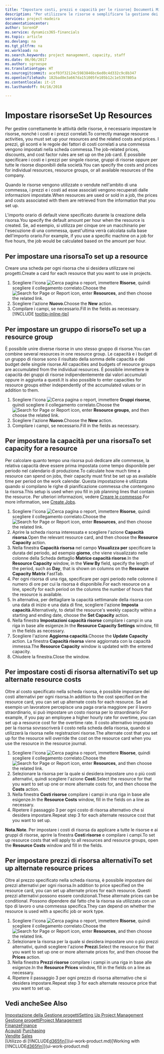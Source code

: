 ```yaml
---
title: "Impostare costi, prezzi e capacità per le risorse| Documenti Microsoft"
description: "Per utilizzare le risorse e semplificare la gestione dei progetti, specificare i costi e i prezzi per le singole risorse o i gruppi di risorse e impostare la capacità della risorsa."
services: project-madeira
documentationcenter: 
author: SorenGP
ms.service: dynamics365-financials
ms.topic: article
ms.devlang: na
ms.tgt_pltfrm: na
ms.workload: na
ms.search.keywords: project management, capacity, staff
ms.date: 06/06/2017
ms.author: sgroespe
ms.translationtype: HT
ms.sourcegitcommit: acef03f32124c5983846bc6ed0c4d332c9c8b347
ms.openlocfilehash: 182bad8e3a667da151005fe105b12c1e5397805a
ms.contentlocale: it-it
ms.lasthandoff: 04/16/2018

---
```

# <a name="set-up-resources"></a><span data-ttu-id="4e9e9-103">Impostare risorse</span><span class="sxs-lookup"><span data-stu-id="4e9e9-103">Set Up Resources</span></span>
<span data-ttu-id="4e9e9-104">Per gestire correttamente le attività delle risorse, è necessario impostare le risorse, nonché i costi e i prezzi correlati.</span><span class="sxs-lookup"><span data-stu-id="4e9e9-104">To correctly manage resource activities, you must set up your resources and the related costs and prices.</span></span> <span data-ttu-id="4e9e9-105">I prezzi, gli sconti e le regole dei fattori di costi correlati a una commessa vengono impostati nella scheda commessa.</span><span class="sxs-lookup"><span data-stu-id="4e9e9-105">The job-related prices, discounts, and cost factor rules are set up on the job card.</span></span> <span data-ttu-id="4e9e9-106">È possibile specificare i costi e i prezzi per singole risorse, gruppi di risorse oppure per tutte le risorse disponibili della società.</span><span class="sxs-lookup"><span data-stu-id="4e9e9-106">You can specify the costs and prices for individual resources, resource groups, or all available resources of the company.</span></span>

<span data-ttu-id="4e9e9-107">Quando le risorse vengono utilizzate o vendute nell'ambito di una commessa, i prezzi e i costi ad esse associati vengono recuperati dalle informazioni impostate.</span><span class="sxs-lookup"><span data-stu-id="4e9e9-107">When resources are used or sold in a job, the prices and costs associated with them are retrieved from the information that you set up.</span></span>

<span data-ttu-id="4e9e9-108">L'importo orario di default viene specificato durante la creazione della risorsa.</span><span class="sxs-lookup"><span data-stu-id="4e9e9-108">You specify the default amount per hour when the resource is created.</span></span> <span data-ttu-id="4e9e9-109">Se, ad esempio, si utilizza per cinque ore un macchinario per l'esecuzione di una commessa, quest'ultima verrà calcolata sulla base dell'importo orario.</span><span class="sxs-lookup"><span data-stu-id="4e9e9-109">For example, if you use a specific machine on a job for five hours, the job would be calculated based on the amount per hour.</span></span>

## <a name="to-set-up-a-resource"></a><span data-ttu-id="4e9e9-110">Per impostare una risorsa</span><span class="sxs-lookup"><span data-stu-id="4e9e9-110">To set up a resource</span></span>
<span data-ttu-id="4e9e9-111">Creare una scheda per ogni risorsa che si desidera utilizzare nei progetti.</span><span class="sxs-lookup"><span data-stu-id="4e9e9-111">Create a card for each resource that you want to use in projects.</span></span>

1. <span data-ttu-id="4e9e9-112">Scegliere l'icona ![Cerca pagina o report](media/ui-search/search_small.png "icona Cerca pagina o report"), immettere **Risorse**, quindi scegliere il collegamento correlato.</span><span class="sxs-lookup"><span data-stu-id="4e9e9-112">Choose the ![Search for Page or Report](media/ui-search/search_small.png "Search for Page or Report icon") icon, enter **Resources**, and then choose the related link.</span></span>
2. <span data-ttu-id="4e9e9-113">Scegliere l'azione **Nuovo**.</span><span class="sxs-lookup"><span data-stu-id="4e9e9-113">Choose the **New** action.</span></span>
3. <span data-ttu-id="4e9e9-114">Compilare i campi, se necessario.</span><span class="sxs-lookup"><span data-stu-id="4e9e9-114">Fill in the fields as necessary.</span></span> [!INCLUDE [tooltip-inline-tip](includes/tooltip-inline-tip_md.md)]  

## <a name="to-set-up-a-resource-group"></a><span data-ttu-id="4e9e9-115">Per impostare un gruppo di risorse</span><span class="sxs-lookup"><span data-stu-id="4e9e9-115">To set up a resource group</span></span>
<span data-ttu-id="4e9e9-116">È possibile unire diverse risorse in uno stesso gruppo di risorse.</span><span class="sxs-lookup"><span data-stu-id="4e9e9-116">You can combine several resources in one resource group.</span></span> <span data-ttu-id="4e9e9-117">Le capacità e i budget di un gruppo di risorse sono il risultato della somma delle capacità e dei budget delle singole risorse.</span><span class="sxs-lookup"><span data-stu-id="4e9e9-117">All capacities and budgets of resource groups are accumulated from the individual resources.</span></span> <span data-ttu-id="4e9e9-118">È possibile immettere le capacità dei gruppi di risorse indipendentemente dai valori accumulati oppure in aggiunta a questi.</span><span class="sxs-lookup"><span data-stu-id="4e9e9-118">It is also possible to enter capacities for resource groups either independently of the accumulated values or in addition to them.</span></span>

1. <span data-ttu-id="4e9e9-119">Scegliere l'icona ![Cerca pagina o report](media/ui-search/search_small.png "icona Cerca pagina o report"), immettere **Gruppi risorse**, quindi scegliere il collegamento correlato.</span><span class="sxs-lookup"><span data-stu-id="4e9e9-119">Choose the ![Search for Page or Report](media/ui-search/search_small.png "Search for Page or Report icon") icon, enter **Resource groups**, and then choose the related link.</span></span>
2. <span data-ttu-id="4e9e9-120">Scegliere l'azione **Nuovo**.</span><span class="sxs-lookup"><span data-stu-id="4e9e9-120">Choose the **New** action.</span></span>
3. <span data-ttu-id="4e9e9-121">Compilare i campi, se necessario.</span><span class="sxs-lookup"><span data-stu-id="4e9e9-121">Fill in the fields as necessary.</span></span>

## <a name="to-set-capacity-for-a-resource"></a><span data-ttu-id="4e9e9-122">Per impostare la capacità per una risorsa</span><span class="sxs-lookup"><span data-stu-id="4e9e9-122">To set capacity for a resource</span></span>
<span data-ttu-id="4e9e9-123">Per calcolare quanto tempo una risorsa può dedicare alle commesse, la relativa capacità deve essere prima impostata come tempo disponibile per periodo nel calendario di produzione.</span><span class="sxs-lookup"><span data-stu-id="4e9e9-123">To calculate how much time a resource can spend on jobs, their capacity must first be set up as available time per period on the work calendar.</span></span> <span data-ttu-id="4e9e9-124">Questa impostazione è utilizzata quando si compilano le righe di pianificazione commessa che contengono la risorsa.</span><span class="sxs-lookup"><span data-stu-id="4e9e9-124">This setup is used when you fill in job planning lines that contain the resource.</span></span> <span data-ttu-id="4e9e9-125">Per ulteriori informazioni, vedere [Creare le commesse](projects-how-create-jobs.md).</span><span class="sxs-lookup"><span data-stu-id="4e9e9-125">For more information, see [Create Jobs](projects-how-create-jobs.md).</span></span>

1. <span data-ttu-id="4e9e9-126">Scegliere l'icona ![Cerca pagina o report](media/ui-search/search_small.png "Cerca pagina o report"), immettere **Risorse**, quindi scegliere il collegamento correlato.</span><span class="sxs-lookup"><span data-stu-id="4e9e9-126">Choose the ![Search for Page or Report](media/ui-search/search_small.png "Search for Page or Report icon") icon, enter **Resources**, and then choose the related link.</span></span>
2. <span data-ttu-id="4e9e9-127">Aprire la scheda risorsa interessata e scegliere l'azione **Capacità risorsa**.</span><span class="sxs-lookup"><span data-stu-id="4e9e9-127">Open the relevant resource card, and then choose the **Resource Capacity** action.</span></span>
3. <span data-ttu-id="4e9e9-128">Nella finestra **Capacità risorsa** nel campo **Visualizza per** specificare la durata del periodo, ad esempio **giorno**, che viene visualizzato nelle colonne della Scheda dettaglio **Matrice capacità risorse**.</span><span class="sxs-lookup"><span data-stu-id="4e9e9-128">In the **Resource Capacity** window, in the **View By** field, specify the length of the period, such as **Day**, that is shown on columns on the **Resource Capacity Matrix** FastTab.</span></span>
4. <span data-ttu-id="4e9e9-129">Per ogni risorsa di una riga, specificare per ogni periodo nelle colonne il numero di ore per cui la risorsa è disponibile.</span><span class="sxs-lookup"><span data-stu-id="4e9e9-129">For each resource on a line, specify for each period on the columns the number of hours that the resource is available.</span></span>
5. <span data-ttu-id="4e9e9-130">In alternativa, per dettagliare la capacità settimanale della risorsa con una data di inizio e una data di fine, scegliere l'azione **Imposta capacità**.</span><span class="sxs-lookup"><span data-stu-id="4e9e9-130">Alternatively, to detail the resource's weekly capacity within a starting and ending date, choose the **Set Capacity** action.</span></span>
6. <span data-ttu-id="4e9e9-131">Nella finestra **Impostazioni capacità risorse** compilare i campi in una riga in base alle esigenze.</span><span class="sxs-lookup"><span data-stu-id="4e9e9-131">In the **Resource Capacity Settings** window, fill in the fields as necessary.</span></span>
7. <span data-ttu-id="4e9e9-132">Scegliere l'azione **Aggiorna capacità**.</span><span class="sxs-lookup"><span data-stu-id="4e9e9-132">Choose the **Update Capacity** action.</span></span> <span data-ttu-id="4e9e9-133">La finestra **Capacità risorsa** viene aggiornata con la capacità immessa.</span><span class="sxs-lookup"><span data-stu-id="4e9e9-133">The **Resource Capacity** window is updated with the entered capacity.</span></span>
8. <span data-ttu-id="4e9e9-134">Chiudere la finestra.</span><span class="sxs-lookup"><span data-stu-id="4e9e9-134">Close the window.</span></span>

## <a name="to-set-up-alternate-resource-costs"></a><span data-ttu-id="4e9e9-135">Per impostare costi di risorsa alternativi</span><span class="sxs-lookup"><span data-stu-id="4e9e9-135">To set up alternate resource costs</span></span>
<span data-ttu-id="4e9e9-136">Oltre al costo specificato nella scheda risorsa, è possibile impostare dei costi alternativi per ogni risorsa.</span><span class="sxs-lookup"><span data-stu-id="4e9e9-136">In addition to the cost specified on the resource card, you can set up alternate costs for each resource.</span></span> <span data-ttu-id="4e9e9-137">Se ad esempio un lavoratore percepisce una paga oraria maggiore per il lavoro straordinario, si può impostare un costo risorsa per lo straordinario.</span><span class="sxs-lookup"><span data-stu-id="4e9e9-137">For example, if you pay an employee a higher hourly rate for overtime, you can set up a resource cost for the overtime rate.</span></span> <span data-ttu-id="4e9e9-138">Il costo alternativo impostato per la risorsa sovrascriverà il costo nella scheda della risorsa, quando si utilizzerà la risorsa nelle registrazioni risorse.</span><span class="sxs-lookup"><span data-stu-id="4e9e9-138">The alternate cost that you set up for the resource will override the cost on the resource card when you use the resource in the resource journal.</span></span>

1. <span data-ttu-id="4e9e9-139">Scegliere l'icona ![Cerca pagina o report](media/ui-search/search_small.png "icona Cerca pagina o report"), immettere **Risorse**, quindi scegliere il collegamento correlato.</span><span class="sxs-lookup"><span data-stu-id="4e9e9-139">Choose the ![Search for Page or Report](media/ui-search/search_small.png "Search for Page or Report icon") icon, enter **Resources**, and then choose the related link.</span></span>  
2. <span data-ttu-id="4e9e9-140">Selezionare la risorsa per la quale si desidera impostare uno o più costi alternativi, quindi scegliere l'azione **Costi**.</span><span class="sxs-lookup"><span data-stu-id="4e9e9-140">Select the resource for that you want to set up one or more alternate costs for, and then choose the **Costs** action.</span></span>  
3. <span data-ttu-id="4e9e9-141">Nella finestra **Costi risorse** compilare i campi in una riga in base alle esigenze.</span><span class="sxs-lookup"><span data-stu-id="4e9e9-141">In the **Resource Costs** window, fill in the fields on a line as necessary.</span></span>  
4. <span data-ttu-id="4e9e9-142">Ripetere il passaggio 3 per ogni costo di risorsa alternativo che si desidera impostare.</span><span class="sxs-lookup"><span data-stu-id="4e9e9-142">Repeat step 3 for each alternate resource cost that you want to set up.</span></span>

<span data-ttu-id="4e9e9-143">**Nota**.</span><span class="sxs-lookup"><span data-stu-id="4e9e9-143">**Note**.</span></span> <span data-ttu-id="4e9e9-144">Per impostare i costi di risorsa da applicare a tutte le risorse e ai gruppi di risorse, aprire la finestra **Costi risorse** e compilare i campi.</span><span class="sxs-lookup"><span data-stu-id="4e9e9-144">To set up resource costs that will apply to all resources and resource groups, open the **Resource Costs** window and fill in the fields.</span></span>

## <a name="to-set-up-alternate-resource-prices"></a><span data-ttu-id="4e9e9-145">Per impostare prezzi di risorsa alternativi</span><span class="sxs-lookup"><span data-stu-id="4e9e9-145">To set up alternate resource prices</span></span>
<span data-ttu-id="4e9e9-146">Oltre al prezzo specificato nella scheda risorsa, è possibile impostare dei prezzi alternativi per ogni risorsa.</span><span class="sxs-lookup"><span data-stu-id="4e9e9-146">In addition to price specified on the resource card, you can set up alternate prices for each resource.</span></span> <span data-ttu-id="4e9e9-147">Questi prezzi alternativi possono essere condizionali.</span><span class="sxs-lookup"><span data-stu-id="4e9e9-147">These alternate prices can be conditional.</span></span> <span data-ttu-id="4e9e9-148">Possono dipendere dal fatto che la risorsa sia utilizzata con un tipo di lavoro o una commessa specifica.</span><span class="sxs-lookup"><span data-stu-id="4e9e9-148">They can depend on whether the resource is used with a specific job or work type.</span></span>

1. <span data-ttu-id="4e9e9-149">Scegliere l'icona ![Cerca pagina o report](media/ui-search/search_small.png "icona Cerca pagina o report"), immettere **Risorse**, quindi scegliere il collegamento correlato.</span><span class="sxs-lookup"><span data-stu-id="4e9e9-149">Choose the ![Search for Page or Report](media/ui-search/search_small.png "Search for Page or Report icon") icon, enter **Resources**, and then choose the related link.</span></span>
2. <span data-ttu-id="4e9e9-150">Selezionare la risorsa per la quale si desidera impostare uno o più prezzi alternativi, quindi scegliere l'azione **Prezzi**.</span><span class="sxs-lookup"><span data-stu-id="4e9e9-150">Select the resource for that you want to set up one or more alternate prices for, and then choose the **Prices** action.</span></span>
3. <span data-ttu-id="4e9e9-151">Nella finestra **Prezzi risorse** compilare i campi in una riga in base alle esigenze.</span><span class="sxs-lookup"><span data-stu-id="4e9e9-151">In the **Resource Prices** window, fill in the fields on a line as necessary.</span></span>
4. <span data-ttu-id="4e9e9-152">Ripetere il passaggio 3 per ogni prezzo di risorsa alternativo che si desidera impostare.</span><span class="sxs-lookup"><span data-stu-id="4e9e9-152">Repeat step 3 for each alternate resource price that you want to set up.</span></span>

## <a name="see-also"></a><span data-ttu-id="4e9e9-153">Vedi anche</span><span class="sxs-lookup"><span data-stu-id="4e9e9-153">See Also</span></span>
[<span data-ttu-id="4e9e9-154">Impostazione della Gestione progetti</span><span class="sxs-lookup"><span data-stu-id="4e9e9-154">Setting Up Project Management</span></span>](projects-setup-projects.md)  
[<span data-ttu-id="4e9e9-155">Gestione progetti</span><span class="sxs-lookup"><span data-stu-id="4e9e9-155">Project Management</span></span>](projects-manage-projects.md)  
[<span data-ttu-id="4e9e9-156">Finanze</span><span class="sxs-lookup"><span data-stu-id="4e9e9-156">Finance</span></span>](finance.md)  
<span data-ttu-id="4e9e9-157">[Acquisti](purchasing-manage-purchasing.md)       </span><span class="sxs-lookup"><span data-stu-id="4e9e9-157">[Purchasing](purchasing-manage-purchasing.md)       </span></span>  
<span data-ttu-id="4e9e9-158">[Vendite](sales-manage-sales.md)    </span><span class="sxs-lookup"><span data-stu-id="4e9e9-158">[Sales](sales-manage-sales.md)    </span></span>  
<span data-ttu-id="4e9e9-159">[Utilizzo di [!INCLUDE[d365fin](includes/d365fin_md.md)]](ui-work-product.md)</span><span class="sxs-lookup"><span data-stu-id="4e9e9-159">[Working with [!INCLUDE[d365fin](includes/d365fin_md.md)]](ui-work-product.md)</span></span>  

